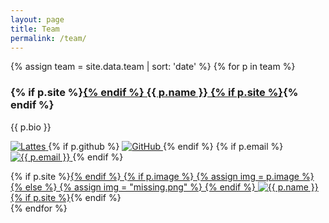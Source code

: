 ```yaml
---
layout: page
title: Team
permalink: /team/
---
```


{% assign team = site.data.team | sort: 'date' %}
{% for p in team %}
<div class="card">
  <div class="info">
  <h3> {% if p.site %}<a href="{{ p.site }}">{% endif %}
  {{ p.name }}
  {% if p.site %}</a>{% endif %}
  </h3>
  <p> {{ p.bio }} </p>
  <p class="logo">
    <a href="{{ p.lattes }}"> <img src="{{ site.baseurl }}/images/lattes.png" alt="Lattes"> </a>
    {% if p.github %}
    <a href="http://github.com/{{ p.github }}"><img src="{{ site.baseurl }}/images/github.png" alt="GitHub"> </a>
    {% endif %}
    {% if p.email %}
    <a href="mailto:{{ p.email }}"><img src="{{ site.baseurl }}/images/mail.png" alt="{{ p.email }}"> </a>
    {% endif %}
  </p>
  </div>

  <div class="photo">
    {% if p.site %}<a href="{{ p.site }}">{% endif %}
      {% if p.image %}
        {% assign img = p.image %}
      {% else %}
        {% assign img = "missing.png" %}
      {% endif %}
      <img src="{{ site.baseurl }}/images/{{ img }}" alt="{{ p.name }}">
    {% if p.site %}</a>{% endif %}
  </div>
  <div style="clear: both;"></div>
</div>
{% endfor %}
